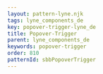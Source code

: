 ```yaml
---
layout: pattern-lyne.njk
tags: lyne_components_de
key: popover-trigger-lyne_de
title: Popover-Trigger
parent: lyne_components_de
keywords: popover-trigger
order: 810
patternId: sbbPopoverTrigger
---
```

